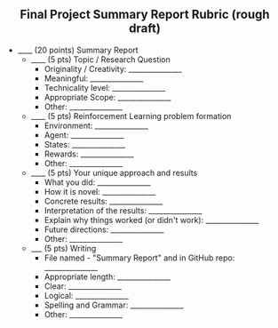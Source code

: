 <center><h2> Final Project Summary Report Rubric (rough draft)</h2></center>

- \_\_\_\_ (20 points) Summary Report 
    - \_\_\_\_ (5 pts) Topic / Research Question
        - Originality / Creativity: \_\_\_\_\_\_\_\_\_\_\_\_\_\_\_
        - Meaningful: \_\_\_\_\_\_\_\_\_\_\_\_\_\_\_
        - Technicality level: \_\_\_\_\_\_\_\_\_\_\_\_\_\_\_
        - Appropriate Scope: \_\_\_\_\_\_\_\_\_\_\_\_\_\_\_
        - Other: \_\_\_\_\_\_\_\_\_\_\_\_\_\_\_
    - \_\_\_\_ (5 pts) Reinforcement Learning problem formation
        + Environment: \_\_\_\_\_\_\_\_\_\_\_\_\_\_\_
        + Agent: \_\_\_\_\_\_\_\_\_\_\_\_\_\_\_ 
        + States: \_\_\_\_\_\_\_\_\_\_\_\_\_\_\_
        + Rewards: \_\_\_\_\_\_\_\_\_\_\_\_\_\_\_
         - Other: \_\_\_\_\_\_\_\_\_\_\_\_\_\_\_
    - \_\_\_\_ (5 pts) Your unique approach and results
        + What you did: \_\_\_\_\_\_\_\_\_\_\_\_\_\_\_
        + How it is novel: \_\_\_\_\_\_\_\_\_\_\_\_\_\_\_
        + Concrete results: \_\_\_\_\_\_\_\_\_\_\_\_\_\_\_
        + Interpretation of the results: \_\_\_\_\_\_\_\_\_\_\_\_\_\_\_ 
        + Explain why things worked (or didn't work): \_\_\_\_\_\_\_\_\_\_\_\_\_\_\_ 
        + Future directions: \_\_\_\_\_\_\_\_\_\_\_\_\_\_\_
        - Other: \_\_\_\_\_\_\_\_\_\_\_\_\_\_\_
    - \_\_\_ (5 pts) Writing
        + File named - "Summary Report" and in GitHub repo: \_\_\_\_\_\_\_\_\_\_\_\_\_\_\_
        - Appropriate length: \_\_\_\_\_\_\_\_\_\_\_\_\_\_\_
        - Clear: \_\_\_\_\_\_\_\_\_\_\_\_\_\_\_
        - Logical: \_\_\_\_\_\_\_\_\_\_\_\_\_\_\_
        - Spelling and Grammar: \_\_\_\_\_\_\_\_\_\_\_\_\_\_\_
        - Other: \_\_\_\_\_\_\_\_\_\_\_\_\_\_\_
